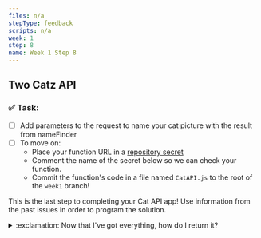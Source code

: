 ```yaml
---
files: n/a
stepType: feedback
scripts: n/a
week: 1
step: 8
name: Week 1 Step 8
---
```


## Two Catz API 

### ✅  Task:
- [ ] Add parameters to the request to name your cat picture with the result from nameFinder
- [ ] To move on:
    *  Place your function URL in a [repository secret](https://docs.github.com/en/actions/reference/encrypted-secrets#creating-encrypted-secrets-for-a-repository)
    *  Comment the name of the secret below so we can check your function. 
    *  Commit the function's code in a file named `CatAPI.js` to the root of the `week1` branch!

This is the last step to completing your Cat API app! Use information from the past issues in order to program the solution.

<details>
<summary>:exclamation: Now that I've got everything, how do I return it?</summary>
    </br>

`context.res` is the key to answering this question!

To return your two images and two names in the output:
```js
context.res = {
    body: {
        cat1: your-first-catpicture-in-base64,
        cat2: your-second-catpicture-in-base64,
        names: [name1, name2]
    }
}
```
<br><br/>
</details>

